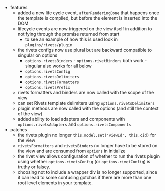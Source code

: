 * features
    * added a new life cycle event, `afterRenderingDone` that happens once the template is compiled, but before the element is inserted into the DOM
    * lifecycle events are now triggered on the view itself in addition to notifying through the promise returned from start
        * to see an example of how this is used look in `plugins/rivets/plugin`
    * the rivets configs now use plural but are backward compatible to singular on options
        * `options.rivetsBinders` - `options.rivetBinders` both work - singular also works for all below
        * `options.rivetsConfig`
        * `options.rivetsDelimiters`
        * `options.rivetsFormatters`
        * `options.rivetsPrefix`
    * rivets formatters and binders are now called with the scope of the view
    * can set Rivets template delimiters using `options.rivetsDelimiters`
    * plugin methods are now called with the options (and still the context of the view)
    * added ability to load adapters and components with `options.rivetsAdapters` and `options.rivetsComponents`
* patches
    * the rivets plugin no longer `this.model.set('viewId', this.cid)` for the view
    * `rivetsFormatters` and `rivetsBinders` no longer have to be stored on the view and are consumed from `options` in initialize
    * the rivet view allows configuration of whether to run the rivets plugin using whether `options.rivetsConfig` (or `options.rivetConfig`) is truthy or falsey.
    * choosing not to include a wrapper div is no longer supported, since it can lead to some confusing gotchas if there are more than one root level elements in your template.

